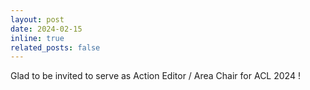 ```yaml
---
layout: post
date: 2024-02-15
inline: true
related_posts: false
---
```


Glad to be invited to serve as Action Editor / Area Chair for ACL 2024 !